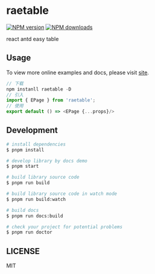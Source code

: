 # raetable

[![NPM version](https://img.shields.io/npm/v/raetable.svg?style=flat)](https://npmjs.org/package/raetable)
[![NPM downloads](http://img.shields.io/npm/dm/raetable.svg?style=flat)](https://npmjs.org/package/raetable)

react antd easy table

## Usage

To view more online examples and docs, please visit [site](https://mmdctjj.github.io/raetable).

```js
// 下载
npm instanll raetable -D
// 引入
import { EPage } from 'raetable';
// 使用
export default () => <EPage {...props}/>
```

## Development

```bash
# install dependencies
$ pnpm install

# develop library by docs demo
$ pnpm start

# build library source code
$ pnpm run build

# build library source code in watch mode
$ pnpm run build:watch

# build docs
$ pnpm run docs:build

# check your project for potential problems
$ pnpm run doctor
```

## LICENSE

MIT
